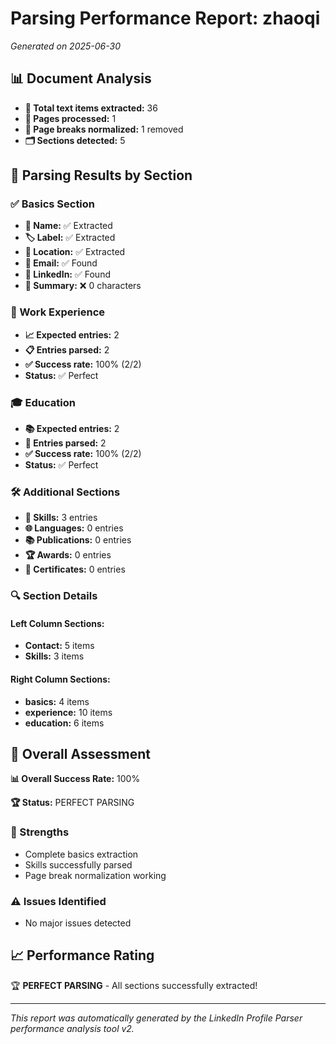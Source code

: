 # Parsing Performance Report: zhaoqi

*Generated on 2025-06-30*

## 📊 Document Analysis
- **📄 Total text items extracted:** 36
- **📑 Pages processed:** 1
- **🔄 Page breaks normalized:** 1 removed
- **🗂️ Sections detected:** 5

## 🎯 Parsing Results by Section

### ✅ Basics Section
- **👤 Name:** ✅ Extracted
- **🏷️ Label:** ✅ Extracted
- **📍 Location:** ✅ Extracted
- **📧 Email:** ✅ Found
- **🔗 LinkedIn:** ✅ Found
- **📝 Summary:** ❌ 0 characters

### 💼 Work Experience
- **📈 Expected entries:** 2
- **📋 Entries parsed:** 2
- **✅ Success rate:** 100% (2/2)
- **Status:** ✅ Perfect

### 🎓 Education
- **📚 Expected entries:** 2
- **🏫 Entries parsed:** 2
- **✅ Success rate:** 100% (2/2)
- **Status:** ✅ Perfect

### 🛠️ Additional Sections
- **🔧 Skills:** 3 entries
- **🌐 Languages:** 0 entries
- **📚 Publications:** 0 entries
- **🏆 Awards:** 0 entries
- **📜 Certificates:** 0 entries

### 🔍 Section Details
#### Left Column Sections:
- **Contact:** 5 items
- **Skills:** 3 items

#### Right Column Sections:
- **basics:** 4 items
- **experience:** 10 items
- **education:** 6 items

## 🎯 Overall Assessment

**📊 Overall Success Rate:** 100%

**🏆 Status:** PERFECT PARSING

### 💪 Strengths
- Complete basics extraction
- Skills successfully parsed
- Page break normalization working

### ⚠️ Issues Identified
- No major issues detected

## 📈 Performance Rating

🏆 **PERFECT PARSING** - All sections successfully extracted!

---
*This report was automatically generated by the LinkedIn Profile Parser performance analysis tool v2.*
